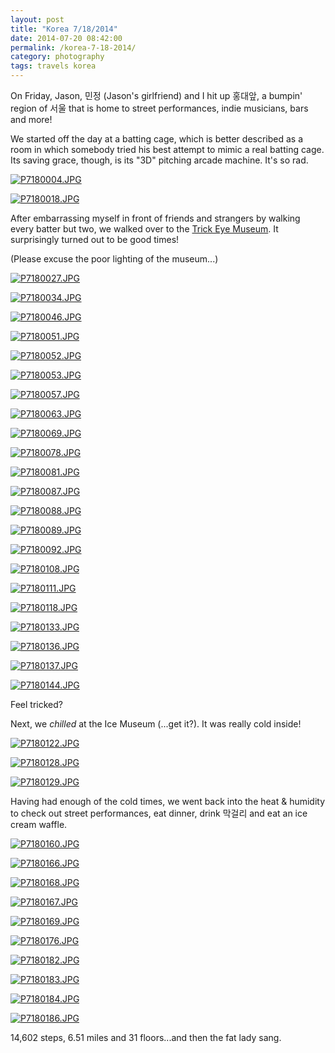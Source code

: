 ```yaml
---
layout: post
title: "Korea 7/18/2014"
date: 2014-07-20 08:42:00
permalink: /korea-7-18-2014/
category: photography
tags: travels korea
---
```

On Friday, Jason, 민정 (Jason's girlfriend) and I hit up 홍대앞, a bumpin' region of 서울 that is home to street performances, indie musicians, bars and more!

We started off the day at a batting cage, which is better described as a room in which somebody tried his best attempt to mimic a real batting cage. Its saving grace, though, is its "3D" pitching arcade machine. It's so rad.

[![P7180004.JPG](https://d23f6h5jpj26xu.cloudfront.net/sxkdvxjc855gxw_small.jpg)](http://img.svbtle.com/sxkdvxjc855gxw.jpg)

[![P7180018.JPG](https://d23f6h5jpj26xu.cloudfront.net/ngk5b14outsg_small.jpg)](http://img.svbtle.com/ngk5b14outsg.jpg)

After embarrassing myself in front of friends and strangers by walking every batter but two, we walked over to the [Trick Eye Museum](http://english.visitkorea.or.kr/enu/SI/SI_EN_3_1_1_1.jsp?cid=1324865). It surprisingly turned out to be good times!

(Please excuse the poor lighting of the museum...)

[![P7180027.JPG](https://d23f6h5jpj26xu.cloudfront.net/xruef9ftthim9w_small.jpg)](http://img.svbtle.com/xruef9ftthim9w.jpg)

[![P7180034.JPG](https://d23f6h5jpj26xu.cloudfront.net/zgtrgbhmvctn6q_small.jpg)](http://img.svbtle.com/zgtrgbhmvctn6q.jpg)

[![P7180046.JPG](https://d23f6h5jpj26xu.cloudfront.net/dgdmelhkt3tjbq_small.jpg)](http://img.svbtle.com/dgdmelhkt3tjbq.jpg)

[![P7180051.JPG](https://d23f6h5jpj26xu.cloudfront.net/kzpacqyrzwqug_small.jpg)](http://img.svbtle.com/kzpacqyrzwqug.jpg)

[![P7180052.JPG](https://d23f6h5jpj26xu.cloudfront.net/uuvcgbgeixda_small.jpg)](http://img.svbtle.com/uuvcgbgeixda.jpg)

[![P7180053.JPG](https://d23f6h5jpj26xu.cloudfront.net/20dg3qhh5b1m5a_small.jpg)](http://img.svbtle.com/20dg3qhh5b1m5a.jpg)

[![P7180057.JPG](https://d23f6h5jpj26xu.cloudfront.net/pfo3lht2fno3rw_small.jpg)](http://img.svbtle.com/pfo3lht2fno3rw.jpg)

[![P7180063.JPG](https://d23f6h5jpj26xu.cloudfront.net/uwb0p91dwqo1wg_small.jpg)](http://img.svbtle.com/uwb0p91dwqo1wg.jpg)

[![P7180069.JPG](https://d23f6h5jpj26xu.cloudfront.net/dn9m1jbjp89tkq_small.jpg)](http://img.svbtle.com/dn9m1jbjp89tkq.jpg)

[![P7180078.JPG](https://d23f6h5jpj26xu.cloudfront.net/od6cxizg1wxsva_small.jpg)](http://img.svbtle.com/od6cxizg1wxsva.jpg)

[![P7180081.JPG](https://d23f6h5jpj26xu.cloudfront.net/dlhrj12u4fx8qw_small.jpg)](http://img.svbtle.com/dlhrj12u4fx8qw.jpg)

[![P7180087.JPG](https://d23f6h5jpj26xu.cloudfront.net/wwd262ypvkt1w_small.jpg)](http://img.svbtle.com/wwd262ypvkt1w.jpg)

[![P7180088.JPG](https://d23f6h5jpj26xu.cloudfront.net/mpgjdn7qgrvntq_small.jpg)](http://img.svbtle.com/mpgjdn7qgrvntq.jpg)

[![P7180089.JPG](https://d23f6h5jpj26xu.cloudfront.net/ddmcd78vwr0vew_small.jpg)](http://img.svbtle.com/ddmcd78vwr0vew.jpg)

[![P7180092.JPG](https://d23f6h5jpj26xu.cloudfront.net/hycjbydbsff4lg_small.jpg)](http://img.svbtle.com/hycjbydbsff4lg.jpg)

[![P7180108.JPG](https://d23f6h5jpj26xu.cloudfront.net/5acq2xgs4tmqqg_small.jpg)](http://img.svbtle.com/5acq2xgs4tmqqg.jpg)

[![P7180111.JPG](https://d23f6h5jpj26xu.cloudfront.net/zifqnzlaftiyw_small.jpg)](http://img.svbtle.com/zifqnzlaftiyw.jpg)

[![P7180118.JPG](https://d23f6h5jpj26xu.cloudfront.net/ljlvedpooezzq_small.jpg)](http://img.svbtle.com/ljlvedpooezzq.jpg)

[![P7180133.JPG](https://d23f6h5jpj26xu.cloudfront.net/jdtvfsgvqt6nvq_small.jpg)](http://img.svbtle.com/jdtvfsgvqt6nvq.jpg)

[![P7180136.JPG](https://d23f6h5jpj26xu.cloudfront.net/li51r8zcqtkra_small.jpg)](http://img.svbtle.com/li51r8zcqtkra.jpg)

[![P7180137.JPG](https://d23f6h5jpj26xu.cloudfront.net/hl1mb0szi0f7sa_small.jpg)](http://img.svbtle.com/hl1mb0szi0f7sa.jpg)

[![P7180144.JPG](https://d23f6h5jpj26xu.cloudfront.net/yut4dwex1svfg_small.jpg)](http://img.svbtle.com/yut4dwex1svfg.jpg)

Feel tricked?

Next, we *chilled* at the Ice Museum (...get it?). It was really cold inside!

[![P7180122.JPG](https://d23f6h5jpj26xu.cloudfront.net/mh0obiqay2lq_small.jpg)](http://img.svbtle.com/mh0obiqay2lq.jpg)

[![P7180128.JPG](https://d23f6h5jpj26xu.cloudfront.net/7kdvs0jiua7qag_small.jpg)](http://img.svbtle.com/7kdvs0jiua7qag.jpg)

[![P7180129.JPG](https://d23f6h5jpj26xu.cloudfront.net/73w8sd0b3bnv7w_small.jpg)](http://img.svbtle.com/73w8sd0b3bnv7w.jpg)

Having had enough of the cold times, we went back into the heat & humidity to check out street performances, eat dinner, drink 막걸리 and eat an ice cream waffle.

[![P7180160.JPG](https://d23f6h5jpj26xu.cloudfront.net/t64f26vsaspha_small.jpg)](http://img.svbtle.com/t64f26vsaspha.jpg)

[![P7180166.JPG](https://d23f6h5jpj26xu.cloudfront.net/eqs65wrzqwklma_small.jpg)](http://img.svbtle.com/eqs65wrzqwklma.jpg)

[![P7180168.JPG](https://d23f6h5jpj26xu.cloudfront.net/t2xhbxndnv2fmq_small.jpg)](http://img.svbtle.com/t2xhbxndnv2fmq.jpg)

[![P7180167.JPG](https://d23f6h5jpj26xu.cloudfront.net/bxyo2ccksqs0a_small.jpg)](http://img.svbtle.com/bxyo2ccksqs0a.jpg)

[![P7180169.JPG](https://d23f6h5jpj26xu.cloudfront.net/viltboes97nxw_small.jpg)](http://img.svbtle.com/viltboes97nxw.jpg)

[![P7180176.JPG](https://d23f6h5jpj26xu.cloudfront.net/slw8fnovi30r1g_small.jpg)](http://img.svbtle.com/slw8fnovi30r1g.jpg)

[![P7180182.JPG](https://d23f6h5jpj26xu.cloudfront.net/idl75r01ihzhwq_small.jpg)](http://img.svbtle.com/idl75r01ihzhwq.jpg)

[![P7180183.JPG](https://d23f6h5jpj26xu.cloudfront.net/orcri04b5vxf8g_small.jpg)](http://img.svbtle.com/orcri04b5vxf8g.jpg)

[![P7180184.JPG](https://d23f6h5jpj26xu.cloudfront.net/tvpvyysejxng3g_small.jpg)](http://img.svbtle.com/tvpvyysejxng3g.jpg)

[![P7180186.JPG](https://d23f6h5jpj26xu.cloudfront.net/qvpojk5xkyqg_small.jpg)](http://img.svbtle.com/qvpojk5xkyqg.jpg)

14,602 steps, 6.51 miles and 31 floors...and then the fat lady sang.
